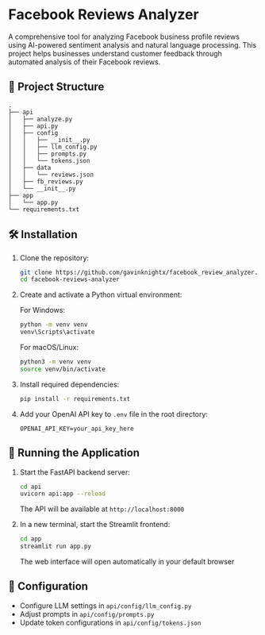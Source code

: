 # Facebook Reviews Analyzer
A comprehensive tool for analyzing Facebook business profile reviews using AI-powered sentiment analysis and natural language processing. This project helps businesses understand customer feedback through automated analysis of their Facebook reviews.

## 📁 Project Structure
```
.
├── api
│   ├── analyze.py
│   ├── api.py
│   ├── config
│   │   ├── __init__.py
│   │   ├── llm_config.py
│   │   ├── prompts.py
│   │   └── tokens.json
│   ├── data
│   │   └── reviews.json
│   ├── fb_reviews.py
│   └── __init__.py
├── app
│   └── app.py
└── requirements.txt
```

## 🛠️ Installation

1. Clone the repository:
   ```bash
   git clone https://github.com/gavinknightx/facebook_review_analyzer.git
   cd facebook-reviews-analyzer
   ```

2. Create and activate a Python virtual environment:
   
   For Windows:
   ```bash
   python -m venv venv
   venv\Scripts\activate
   ```
   
   For macOS/Linux:
   ```bash
   python3 -m venv venv
   source venv/bin/activate
   ```

3. Install required dependencies:
   ```bash
   pip install -r requirements.txt
   ```

4. Add your OpenAI API key to `.env` file in the root directory:
   ```
   OPENAI_API_KEY=your_api_key_here
   ```

## 🚦 Running the Application

1. Start the FastAPI backend server:
   ```bash
   cd api
   uvicorn api:app --reload
   ```
   The API will be available at `http://localhost:8000`

2. In a new terminal, start the Streamlit frontend:
   ```bash
   cd app
   streamlit run app.py
   ```
   The web interface will open automatically in your default browser

## 🔧 Configuration
- Configure LLM settings in `api/config/llm_config.py`
- Adjust prompts in `api/config/prompts.py`
- Update token configurations in `api/config/tokens.json`
